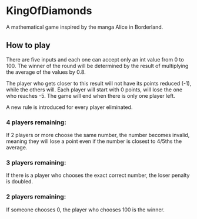 # KingOfDiamonds
 A mathematical game inspired by the manga Alice in Borderland.
 
 ## How to play
 There are five inputs and each one can accept only an int value from 0 to 100. The winner of the round will be determined by the result of multiplying the average of the values by 0.8. 


 The player who gets closer to this result will not have its points reduced (-1), while the others will. Each player will start with 0 points, will lose the one who reaches -5. The game will end when there is only one player left.
 
 
 A new rule is introduced for every player eliminated.
 
 
 ### **4** players remaining:

If 2 players or more choose the same number, the number becomes invalid, meaning they will lose a point even if the number is closest to 4/5ths the average.


 ### **3** players remaining:
 
 If there is a player who chooses the exact correct number, the loser penalty is doubled.
 
 
 ### **2** players remaining:
 
 If someone chooses 0, the player who chooses 100 is the winner.
